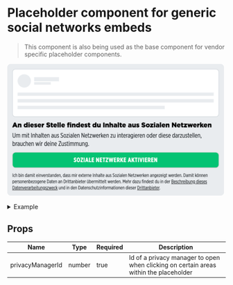 # Placeholder component for generic social networks embeds

> This component is also being used as the base component for vendor specific placeholder components.

<p>
  <img src="../../../../docs/embed-social-networks-placeholder.png" alt="Embed placeholder social networks" width="500" />
</p>

<details>
<summary>Example</summary>

```vue
<template>
  <embed-social-networks-placeholder :privacyManagerId="privacyManagerId"></embed-social-networks-placeholder>
</template>

<script>
import { EmbedSocialNetworksPlaceholder } from '@spring-media/red-sourcepoint-cmp/dist/esm/vue/components';

export default {
  components: { EmbedSocialNetworksPlaceholder },
  data: () => ({
    privacyManagerId: 12345,
  }),
};
</script>

<style lang="scss">
@import '~@spring-media/red-sourcepoint-cmp/dist/esm/vue/components.css';
</style>
```
</details>

## Props

| Name             | Type   | Required | Description |
| ---------------- | ------ | -------- | ----------- |
| privacyManagerId | number | true     | Id of a privacy manager to open when clicking on certain areas within the placeholder |
